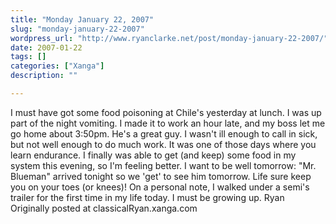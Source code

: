 ```yaml
---
title: "Monday January 22, 2007"
slug: "monday-january-22-2007"
wordpress_url: "http://www.ryanclarke.net/post/monday-january-22-2007/"
date: 2007-01-22
tags: []
categories: ["Xanga"]
description: ""

---
```


I must have got some food poisoning at Chile's yesterday at lunch. I was up part of the night vomiting. I made it to work an hour late, and my boss let me go home about 3:50pm. He's a great guy. I wasn't ill enough to call in sick, but not well enough to do much work. It was one of those days where you learn endurance. I finally was able to get (and keep) some food in my system this evening, so I'm feeling better. I want to be well tomorrow: "Mr. Blueman" arrived tonight so we 'get' to see him tomorrow. Life sure keep you on your toes (or knees)!
On a personal note, I walked under a semi's trailer for the first time in my life today. I must be growing up.
Ryan
Originally posted at classicalRyan.xanga.com

